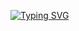 [![Typing SVG](https://readme-typing-svg.herokuapp.com/?color=8A2BE2&size=35&center=true&vCenter=true&width=1000&lines=+Bem+vindos+ao+meu+Portfólio+)](https://git.io/typing-svg)
